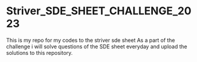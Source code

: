 # Striver_SDE_SHEET_CHALLENGE_2023
This is my repo for my codes to the striver sde sheet
As a part of the challenge i will solve questions of the SDE sheet everyday and upload the solutions to this repository.

